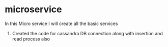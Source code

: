 # microservice

In this Micro service I will create all the basic services

1) Created the code for cassandra DB connection along with insertion and read process also
